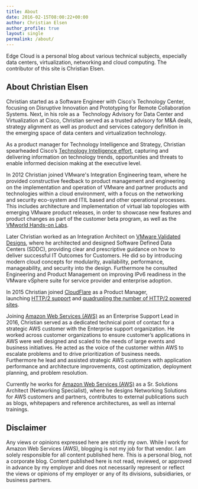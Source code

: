 ```yaml
---
title: About
date: 2016-02-15T08:00:22+00:00
author: Christian Elsen
author_profile: true
layout: single
permalink: /about/
---
```


Edge Cloud is a personal blog about various technical subjects, especially data centers, virtualization, networking and cloud computing. The contributor of this site is <span class="vcard author post-author"><span class="fn">Christian Elsen</span></span>.

## About Christian Elsen

Christian started as a Software Engineer with Cisco's Technology Center, focusing on Disruptive Innovation and Prototyping for Remote Collaboration Systems. Next, in his role as a  Technology Advisory for Data Center and Virtualization at Cisco, Christian served as a trusted advisory for M&A deals, strategy alignment as well as product and services category definition in the emerging space of data centers and virtualization technology.

As a product manager for Technology Intelligence and Strategy, Christian spearheaded Cisco’s [Technology Intelligence effort](http://blogs.cisco.com/news/scouting-the-next-big-thing-ciscos-technology-radar-2), capturing and delivering information on technology trends, opportunities and threats to enable informed decision making at the executive level.

In 2012 Christian joined VMware's Integration Engineering team, where he provided constructive feedback to product management and engineering on the implementation and operation of VMware and partner products and technologies within a cloud environment, with a focus on the networking and security eco-system and ITIL based and other operational processes. This includes architecture and implementation of virtual lab topologies with emerging VMware product releases, in order to showcase new features and product changes as part of the customer beta program, as well as the [VMworld Hands-on Labs](https://www.vmworld.com/blogs/vmworld/2012/07/18/hands-on-labs-updates-for-vmworld-2012).

Later Christian worked as an Integration Architect on [VMware Validated Designs](http://www.vmware.com/solutions/software-defined-datacenter/validated-designs.html), where he architected and designed Software Defined Data Centers (SDDC), providing clear and prescriptive guidance on how to deliver successful IT Outcomes for Customers. He did so by introducing modern cloud concepts for modularity, availability, performance, manageability, and security into the design. Furthermore he consulted Engineering and Product Management on improving IPv6 readiness in the VMware vSphere suite for service provider and enterprise adoption.

In 2015 Christian joined [CloudFlare](https://www.cloudflare.com) as a Product Manager, launching [HTTP/2 support](https://blog.cloudflare.com/introducing-http2/) and [quadrupling the number of HTTP/2 powered sites](https://blog.cloudflare.com/cloudflares-impact-on-the-http-2-universe/).

Joining [Amazon Web Services (AWS)](https://aws.amazon.com/) as an Enterprise Support Lead in 2016, Christian served as a dedicated technical point of contact for a strategic AWS customer with the Enterprise support organization. He worked across customer organizations to ensure customer’s applications in AWS were well designed and scaled to the needs of large events and business initiatives. He acted as the voice of the customer within AWS to escalate problems and to drive prioritization of business needs. Furthermore he lead and assisted strategic AWS customers with application performance and architecture improvements, cost optimization, deployment planning, and problem resolution.

Currently he works for [Amazon Web Services (AWS)](https://aws.amazon.com/) as a Sr. Solutions Architect (Networking Specialist), where he designs Networking Solutions for AWS customers and partners, contributes to external publications such as blogs, whitepapers and reference architectures, as well as internal trainings. 

## Disclaimer

Any views or opinions expressed here are strictly my own. While I work for Amazon Web Services (AWS), blogging is not my job for that vendor. I am solely responsible for all content published here. This is a personal blog, not a corporate blog. Content published here is not read, reviewed, or approved in advance by my employer and does not necessarily represent or reflect the views or opinions of my employer or any of its divisions, subsidiaries, or business partners.
